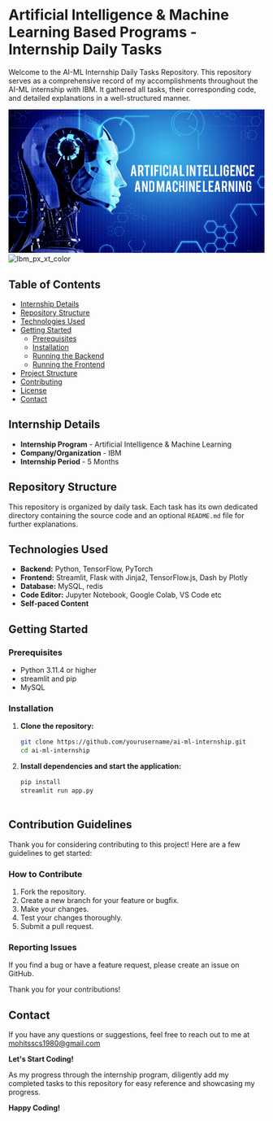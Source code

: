 # Artificial Intelligence & Machine Learning Based Programs - Internship Daily Tasks


Welcome to the AI-ML Internship Daily Tasks Repository. This repository serves as a comprehensive record of my accomplishments throughout the AI-ML internship with IBM. It gathered all tasks, their corresponding code, and detailed explanations in a well-structured manner.

![AI - ML](AI-ML.png)
![Ibm_px_xt_color](https://github.com/mohitmaurya2023/AI_Intern_at_IBM/assets/74113320/e2070177-6d7e-4f7d-a2d7-161a6c248877)

## Table of Contents

- [Internship Details](#internship-details)
- [Repository Structure](#repository-structure)
- [Technologies Used](#technologies-used)
- [Getting Started](#getting-started)
  - [Prerequisites](#prerequisites)
  - [Installation](#installation)
  - [Running the Backend](#running-the-backend)
  - [Running the Frontend](#running-the-frontend)
- [Project Structure](#project-structure)
- [Contributing](#contributing)
- [License](#license)
- [Contact](#contact)

## Internship Details

- **Internship Program** - Artificial Intelligence & Machine Learning
- **Company/Organization** - IBM
- **Internship Period** - 5 Months

## Repository Structure

This repository is organized by daily task. Each task has its own dedicated directory containing the source code and an optional `README.md` file for further explanations.


## Technologies Used

- **Backend:** Python, TensorFlow, PyTorch
- **Frontend:** Streamlit, Flask with Jinja2, TensorFlow.js, Dash by Plotly
- **Database:** MySQL, redis
- **Code Editor:** Jupyter Notebook, Google Colab, VS Code etc
- **Self-paced Content**

## Getting Started

### Prerequisites

- Python 3.11.4 or higher
- streamlit and pip
- MySQL

### Installation

1. **Clone the repository:**

   ```bash
   git clone https://github.com/yourusername/ai-ml-internship.git
   cd ai-ml-internship

2. **Install dependencies and start the application:**

    ```bash
    pip install
    streamlit run app.py



## Contribution Guidelines

Thank you for considering contributing to this project! Here are a few guidelines to get started:

### How to Contribute

1. Fork the repository.
2. Create a new branch for your feature or bugfix.
3. Make your changes.
4. Test your changes thoroughly.
5. Submit a pull request.

### Reporting Issues

If you find a bug or have a feature request, please create an issue on GitHub.

Thank you for your contributions!

## Contact
If you have any questions or suggestions, feel free to reach out to me at mohitsscs1980@gmail.com

**Let's Start Coding!**

As my progress through the internship program, diligently add my completed tasks to this repository for easy reference and showcasing my progress.

**Happy Coding!**
